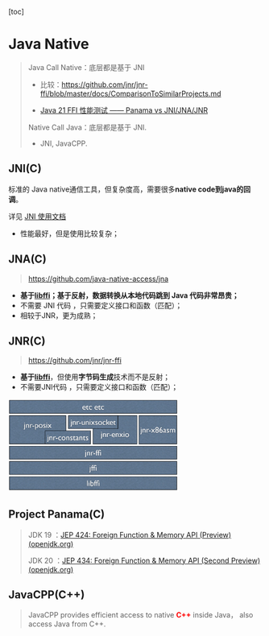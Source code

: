 [toc]

# Java Native

> Java Call Native：底层都是基于 JNI
>
> - 比较：https://github.com/jnr/jnr-ffi/blob/master/docs/ComparisonToSimilarProjects.md
>
> - [Java 21 FFI 性能测试 —— Panama vs JNI/JNA/JNR ](https://github.com/Glavo/java-ffi-benchmark)
>
> Native Call Java：底层都是基于 JNI.
>
> - JNI, JavaCPP.

## JNI(C)

标准的 Java native通信工具，但复杂度高，需要很多**native code到java的回调**。

详见 [JNI 使用文档](./jni.md)

- 性能最好，但是使用比较复杂；



## JNA(C)

> https://github.com/java-native-access/jna

- **基于[libffi](../../libffi.md)；基于反射，数据转换从本地代码跳到 Java 代码非常昂贵；**
- 不需要 JNI 代码 ，只需要定义接口和函数（匹配）；
- 相较于JNR，更为成熟；



## JNR(C)

> https://github.com/jnr/jnr-ffi

- **基于[libffi](../../libffi.md)**，但使用**字节码生成**技术而不是反射；
- 不需要JNI代码 ，只需要定义接口和函数（匹配）；

<img src="pics/jnr.png" alt="jnr" style="zoom:33%;" />



## Project Panama(C)

> JDK 19 ：[JEP 424: Foreign Function & Memory API (Preview) (openjdk.org)](https://openjdk.org/jeps/424)
>
> JDK 20 ：[JEP 434: Foreign Function & Memory API (Second Preview) (openjdk.org)](https://openjdk.org/jeps/434)



## JavaCPP(C++)

> JavaCPP provides efficient access to native <font color='red'>**C++**</font> inside Java， also access Java from C++.



